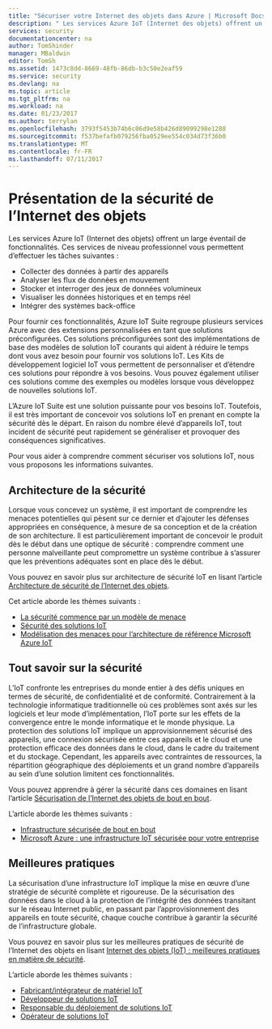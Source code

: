 ```yaml
---
title: "Sécuriser votre Internet des objets dans Azure | Microsoft Docs"
description: " Les services Azure IoT (Internet des objets) offrent un large éventail de fonctionnalités. Cet article vous aidera à comprendre comment sécuriser vos solutions IoT dans Azure. "
services: security
documentationcenter: na
author: TomShinder
manager: MBaldwin
editor: TomSh
ms.assetid: 1473c8dd-8669-48fb-86db-b3c50e2eaf59
ms.service: security
ms.devlang: na
ms.topic: article
ms.tgt_pltfrm: na
ms.workload: na
ms.date: 01/23/2017
ms.author: terrylan
ms.openlocfilehash: 3793f5453b74b6c06d9e58b426d89099298e1288
ms.sourcegitcommit: f537befafb079256fba0529ee554c034d73f36b0
ms.translationtype: MT
ms.contentlocale: fr-FR
ms.lasthandoff: 07/11/2017
---
```

# <a name="internet-of-things-security-overview"></a>Présentation de la sécurité de l’Internet des objets
Les services Azure IoT (Internet des objets) offrent un large éventail de fonctionnalités. Ces services de niveau professionnel vous permettent d’effectuer les tâches suivantes :

* Collecter des données à partir des appareils
* Analyser les flux de données en mouvement
* Stocker et interroger des jeux de données volumineux
* Visualiser les données historiques et en temps réel
* Intégrer des systèmes back-office

Pour fournir ces fonctionnalités, Azure IoT Suite regroupe plusieurs services Azure avec des extensions personnalisées en tant que solutions préconfigurées. Ces solutions préconfigurées sont des implémentations de base des modèles de solution IoT courants qui aident à réduire le temps dont vous avez besoin pour fournir vos solutions IoT. Les Kits de développement logiciel IoT vous permettent de personnaliser et d’étendre ces solutions pour répondre à vos besoins. Vous pouvez également utiliser ces solutions comme des exemples ou modèles lorsque vous développez de nouvelles solutions IoT.

L’Azure IoT Suite est une solution puissante pour vos besoins IoT. Toutefois, il est très important de concevoir vos solutions IoT en prenant en compte la sécurité dès le départ. En raison du nombre élevé d’appareils IoT, tout incident de sécurité peut rapidement se généraliser et provoquer des conséquences significatives.

Pour vous aider à comprendre comment sécuriser vos solutions IoT, nous vous proposons les informations suivantes.

## <a name="security-architecture"></a>Architecture de la sécurité
Lorsque vous concevez un système, il est important de comprendre les menaces potentielles qui pèsent sur ce dernier et d’ajouter les défenses appropriées en conséquence, à mesure de sa conception et de la création de son architecture. Il est particulièrement important de concevoir le produit dès le début dans une optique de sécurité : comprendre comment une personne malveillante peut compromettre un système contribue à s’assurer que les préventions adéquates sont en place dès le début.

Vous pouvez en savoir plus sur architecture de sécurité IoT en lisant l’article [Architecture de sécurité de l’Internet des objets](../iot-suite/iot-security-architecture.md).

Cet article aborde les thèmes suivants :

* [La sécurité commence par un modèle de menace](../iot-suite/iot-security-architecture.md#security-starts-with-a-threat-model)
* [Sécurité des solutions IoT](../iot-suite/iot-security-architecture.md#security-in-iot)
* [Modélisation des menaces pour l’architecture de référence Microsoft Azure IoT](../iot-suite/iot-security-architecture.md#threat-modeling-the-azure-iot-reference-architecture)

## <a name="security-from-the-ground-up"></a>Tout savoir sur la sécurité
L’IoT confronte les entreprises du monde entier à des défis uniques en termes de sécurité, de confidentialité et de conformité. Contrairement à la technologie informatique traditionnelle où ces problèmes sont axés sur les logiciels et leur mode d’implémentation, l’IoT porte sur les effets de la convergence entre le monde informatique et le monde physique. La protection des solutions IoT implique un approvisionnement sécurisé des appareils, une connexion sécurisée entre ces appareils et le cloud et une protection efficace des données dans le cloud, dans le cadre du traitement et du stockage. Cependant, les appareils avec contraintes de ressources, la répartition géographique des déploiements et un grand nombre d’appareils au sein d’une solution limitent ces fonctionnalités.

Vous pouvez apprendre à gérer la sécurité dans ces domaines en lisant l’article [Sécurisation de l’Internet des objets de bout en bout](../iot-suite/securing-iot-ground-up.md).

L’article aborde les thèmes suivants :

* [Infrastructure sécurisée de bout en bout](../iot-suite/securing-iot-ground-up.md#secure-infrastructure-from-the-ground-up)
* [Microsoft Azure : une infrastructure IoT sécurisée pour votre entreprise](../iot-suite/securing-iot-ground-up.md#microsoft-azure---secure-iot-infrastructure-for-your-business)

## <a name="best-practices"></a>Meilleures pratiques
La sécurisation d’une infrastructure IoT implique la mise en œuvre d’une stratégie de sécurité complète et rigoureuse. De la sécurisation des données dans le cloud à la protection de l’intégrité des données transitant sur le réseau Internet public, en passant par l’approvisionnement des appareils en toute sécurité, chaque couche contribue à garantir la sécurité de l’infrastructure globale.

Vous pouvez en savoir plus sur les meilleures pratiques de sécurité de l’Internet des objets en lisant [Internet des objets (IoT) : meilleures pratiques en matière de sécurité](../iot-suite/iot-security-best-practices.md).

L’article aborde les thèmes suivants :

* [Fabricant/intégrateur de matériel IoT](../iot-suite/iot-security-best-practices.md#iot-hardware-manufacturerintegrator)
* [Développeur de solutions IoT](../iot-suite/iot-security-best-practices.md#iot-solution-developer)
* [Responsable du déploiement de solutions IoT](../iot-suite/iot-security-best-practices.md#iot-solution-deployer)
* [Opérateur de solutions IoT](../iot-suite/iot-security-best-practices.md#iot-solution-operator)
